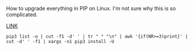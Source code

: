 How to upgrade everything in PIP on Linux. I'm not sure why this is so complicated. 

[LINK](https://www.activestate.com/resources/quick-reads/how-to-update-all-python-packages/)
```shell
pip3 list -o | cut -f1 -d' ' | tr " " "\n" | awk '{if(NR>=3)print}' | cut -d' ' -f1 | xargs -n1 pip3 install -U
```


